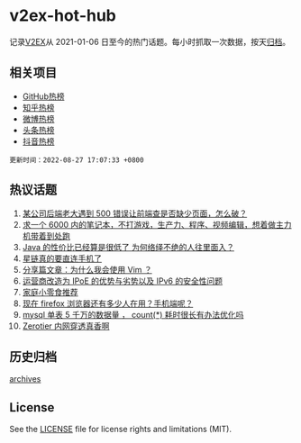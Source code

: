 # v2ex-hot-hub

 记录[V2EX](https://www.v2ex.com/)从 2021-01-06 日至今的热门话题。每小时抓取一次数据，按天[归档](archives)。
 
 ## 相关项目

- [GitHub热榜](https://github.com/lonnyzhang423/github-hot-hub)
- [知乎热榜](https://github.com/lonnyzhang423/zhihu-hot-hub)
- [微博热榜](https://github.com/lonnyzhang423/weibo-hot-hub)
- [头条热榜](https://github.com/lonnyzhang423/toutiao-hot-hub)
- [抖音热榜](https://github.com/lonnyzhang423/douyin-hot-hub)


 `更新时间：2022-08-27 17:07:33 +0800`

## 热议话题

1. [某公司后端老大遇到 500 错误让前端查是否缺少页面，怎么破？](https://www.v2ex.com/t/875650)
1. [求一个 6000 内的笔记本，不打游戏，生产力、程序、视频编辑，想着做主力机带着到处跑](https://www.v2ex.com/t/875659)
1. [Java 的性价比已经算是很低了 为何络绎不绝的人往里面入？](https://www.v2ex.com/t/875672)
1. [星链真的要直连手机了](https://www.v2ex.com/t/875711)
1. [分享篇文章：为什么我会使用 Vim ？](https://www.v2ex.com/t/875730)
1. [运营商改造为 IPoE 的优势与劣势以及 IPv6 的安全性问题](https://www.v2ex.com/t/875762)
1. [家庭小零食推荐](https://www.v2ex.com/t/875741)
1. [现在 firefox 浏览器还有多少人在用？手机端呢？](https://www.v2ex.com/t/875739)
1. [mysql 单表 5 千万的数据量 ， count(*) 耗时很长有办法优化吗](https://www.v2ex.com/t/875652)
1. [Zerotier 内网穿透真香啊](https://www.v2ex.com/t/875668)

## 历史归档

[archives](archives)

## License

See the [LICENSE](LICENSE) file for license rights and limitations (MIT).
